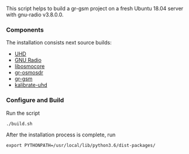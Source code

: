 This script helps to build a gr-gsm project on a fresh Ubuntu 18.04 server with gnu-radio v3.8.0.0.

### Components
The installation consists next source builds:
- [UHD](http://uhd.ettus.com)
- [GNU Radio](https://gnuradio.org)
- [libosmocore](https://osmocom.org/projects/libosmocore/wiki/Libosmocore)
- [gr-osmosdr](https://osmocom.org/projects/gr-osmosdr/wiki)
- [gr-gsm](https://github.com/ptrkrysik/gr-gsm)
- [kalibrate-uhd](https://github.com/zimmerle/kalibrate-uhd)

### Configure and Build
Run the script
```
./build.sh
```
After the installation process is complete, run
```
export PYTHONPATH=/usr/local/lib/python3.6/dist-packages/
```
